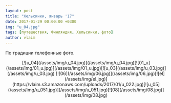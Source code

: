 ```yaml
---
layout: post
title: "Хельсинки, январь '17"
date: 2017-01-29 00:00:00 +0300
img: "u_04.jpg"
tags: [путешествия, Финляндия, Хельсинки, фото]
author: vlaim
---
```


По традиции телефонные фото.

<center>[![u_04](/assets/img/u_04.jpg)](/assets/img/u_04.jpg)[![01_u](/assets/img/01_u.jpg)](/assets/img/01_u.jpg)[![u_03](/assets/img/u_03.jpg)](/assets/img/u_03.jpg) [![06](/assets/img/06.jpg)](/assets/img/06.jpg)[![el](/assets/img/el.jpg)](https://vlaim.s3.amazonaws.com/uploads/2017/01/u_022.jpg)[![u_05](/assets/img/u_051.jpg)](/assets/img/u_051.jpg)[![08](/assets/img/08.jpg)](/assets/img/08.jpg)</center>